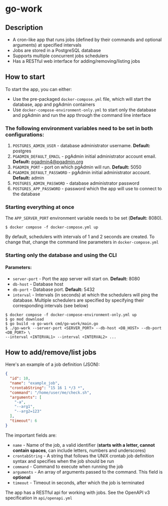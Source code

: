 # go-work

## Description

* A cron-like app that runs jobs (defined by their commands and optional arguments) at specified intervals
* Jobs are stored in a PostgreSQL database
* Supports multiple concurrent jobs schedulers
* Has a RESTful web interface for adding/removing/listing jobs

## How to start

To start the app, you can either:

* Use the pre-packaged `docker-compose.yml` file,
  which will start the database, app and pgAdmin containers
* Use `docker-compose-environment-only.yml` to start only the database and pgAdmin and run the app through
  the command line interface

### The following environment variables need to be set in both configurations:

1. `POSTGRES_ADMIN_USER` - database administrator username. **Default:** postgres
2. `PGADMIN_DEFAULT_EMAIL` - pgAdmin initial administrator account email. **Default:** pgadmin4@pgadmin.org
3. `PGADMIN_PORT` - port on which pgAdmin will run. **Default:** 5050
4. `PGADMIN_DEFAULT_PASSWORD` - pgAdmin initial administrator account. **Default:** admin
5. `POSTGRES_ADMIN_PASSWORD` - database administrator password
6. `POSTGRES_APP_PASSWORD` - password which the app will use to connect to the database

### Starting everything at once

The `APP_SERVER_PORT` environment variable needs to be set (**Default:** 8080).

```shell
$ docker compose -f docker-compose.yml up
```

By default, schedulers with intervals of 1 and 2 seconds are created.
To change that, change the command line parameters in `docker-compose.yml`

### Starting only the database and using the CLI

#### Parameters:

* `server-port` - Port the app server will start on. **Default:** 8080
* `db-host` - Database host
* `db-port` - Database port. **Default:** 5432
* `interval` - Intervals (in seconds) at which the schedulers will ping the database.
  Multiple schedulers are specified by specifying their corresponding intervals (see below)

```shell
$ docker compose -f docker-compose-environment-only.yml up
$ go mod download
$ go build -o go-work cmd/go-work/main.go
$ ./go-work --server-port <SERVER_PORT> --db-host <DB_HOST> --db-port <DB_PORT> \
--interval <INTERVAL1> --interval <INTERVAL2> ...
```

## How to add/remove/list jobs

Here's an example of a job definition (JSON):

```json
{
  "id": 10,
  "name": "example_job",
  "crontabString": "15 16 1 */3 *",
  "command": "/home/user/me/check.sh",
  "arguments": [
    "-a",
    "--arg1",
    "--arg2=123"
  ],
  "timeout": 6
}
```

The important fields are:

* `name` - Name of the job, a valid identifier (**starts with a letter, cannot contain spaces**, can include letters,
  numbers and underscores)
* `crontabString` - A string that follows the UNIX crontab job definition syntax and specifies when the job should be
  run
* `command` - Command to execute when running the job
* `arguments` - An array of arguments passed to the command. This field is **optional**
* `timeout` - Timeout in seconds, after which the job is terminated

The app has a RESTful api for working with jobs. See the OpenAPI v3 specification in `api/openapi.yml`